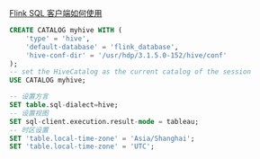 [Flink SQL 客户端如何使用](https://cloud.tencent.com/developer/article/1840215)

```sql
CREATE CATALOG myhive WITH (
    'type' = 'hive',
    'default-database' = 'flink_database',
    'hive-conf-dir' = '/usr/hdp/3.1.5.0-152/hive/conf'
);
-- set the HiveCatalog as the current catalog of the session
USE CATALOG myhive;

```

```sql
-- 设置方言
SET table.sql-dialect=hive;
-- 设置视图
SET sql-client.execution.result-mode = tableau;
-- 时区设置
SET 'table.local-time-zone' = 'Asia/Shanghai';
SET 'table.local-time-zone' = 'UTC';
```

